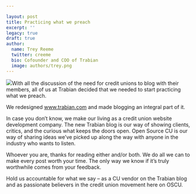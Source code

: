 ```yaml
---

layout: post
title: Practicing what we preach
excerpt: ''
legacy: true
draft: true
author:
  name: Trey Reeme
  twitter: creeme
  bio: Cofounder and COO of Trabian
  image: authors/trey.png
---
```


<p><a href='http://www.trabian.com'><img src='/images/legacy/trabian_ss01.jpg' class="right"/></a>With all the discussion of the need for credit unions to blog with their members, all of us at Trabian decided that we needed to start practicing what we preach.</p>
<p>We redesigned <a href='http://www.trabian.com'>www.trabian.com</a> and made blogging an integral part of it.</p>
<p>In case you don&#8217;t know, we make our living as a credit union website development company.  The new Trabian blog is our way of showing clients, critics, and the curious what keeps the doors open.  Open Source CU is our way of sharing ideas we&#8217;ve picked up along the way with anyone in the industry who wants to listen.</p>
<p>Whoever you are, thanks for reading either and/or both.  We do all we can to make every post worth your time.  The only way we know if it&#8217;s truly worthwhile comes from your feedback.</p>
<p>Hold us accountable for what we say &#8211; as a CU vendor on the Trabian blog and as passionate believers in the credit union movement here on <span class='caps'><span class="caps">OSCU</span></span>.</p>
